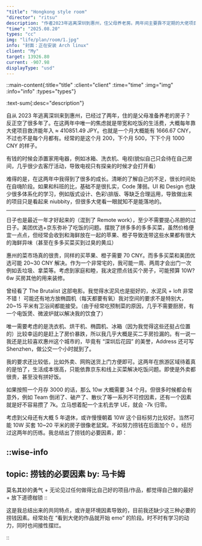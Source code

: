 ```yaml
---
"title": "Hongkong style room" 
"director": "ritsu"
description: "作者2023年逃离深圳到惠州，住父母养老房。两年间主要靠不定期的大佬项目救济，年收入约410851.49日元。这一年远程工作后日子渐好，解决了吃饭问题。作者意识到自身不足，想攒钱买房，预算10万左右，还总结出捞钱所需因素，但自认有所欠缺。"
"time": "2025.08.20"
types: "cc"
img: "life/plan/room/1.jpg"
info: "封面：正在安装 Arch linux"
client: "My"
target: 13926.80
current: -907.98
displayType: "usd"
---
```


::main-content{:title="title" :client="client" :time="time" :img="img" :info="info" :types="types"}

:text-sum{:desc="description"}

自从 2023 年逃离深圳来到惠州，已经过了两年，住的是父母准备养老的房子？反正空了很多年了。在这两年中唯一的焦虑就是带宽和吃饭的生活费，大概每年靠大佬项目救济能年入 ≈ 410851.49 JPY。也就是一个月大概能有 1666.67 CNY，不过也不是每个月都有。经常的是这个月 200，下个月 500，下下个月 1000 CNY 的样子。

有钱的时候会添置家用电器，例如冰箱、洗衣机、电视(貌似自己只会待在自己房间，几乎很少去客厅活动，导致电视只有探亲的时候才会打开看）

难得的是，在这两年中我得到了很多的成长。清晰的了解自己的不足，很长时间处在自嗨阶段。如果和科班的比，基础不是很扎实，Code 薄弱。UI 和 Design 也缺少很多体系化的学习，例如版式设计、色彩\排版、等缺乏合理运用，导致做出来的项目只是看起来 niubbity，但很多大佬看一眼就知不是能落地的。

---

日子也是最近一年才好起来的（混到了 Remote work），至少不需要提心吊胆的过日子。美团优选+京东弥补了吃饭的问题。摆脱了拼多多的多多买菜，虽然价格便宜一点点，但经常会收到和海鲜放在一起的苹果、橙子导致连带这些水果都有很大的海鲜异味（甚至在多多买菜买到过臭的黄瓜）

惠州的菜市场真的很贵，同样的买苹果、橙子需要 70 CNY。而多多买菜和美团优选可能 20~30 CNY 解决。作为一个非常宅的，我可能一周、两周才会出门一次例如丢垃圾、拿菜等。考虑到家庭和睦，我决定攒点钱买个房子，可能预算 10W? 6w 买房其他的用来装修。

曾经看了 The Brutalist 这部电影。我觉得水泥风也是挺好的，水泥风 + loft 非常不错！ 可能还有地方放椭圆机（每天都要有氧）我对空间的要求不是特别大，20~15 平米有卫浴间都能接受。（由于经常吃预制菜的原因，几乎不需要厨房，有一个电饭煲、微波炉就以解决我的饮食了）

唯一需要考虑的是洗衣机、烘干机、椭圆机、冰箱（因为我觉得这些还挺占位置的）比较幸运的是赶上了房价暴跌，所以我几乎大概是买二手房捡漏的。有一说一我还是比较喜欢惠州这个城市的，毕竟有 “深圳后花园” 的美誉，Address 还可写 Shenzhen，做公交一个小时就到了。

我的要求还比较低，比如外卖、网购送货上门方便即可。这两年在旅游区域待着真的是怕了，生活成本很高，只能依靠京东和线上买菜解决吃饭问题。即使是外卖都很贵，甚至没有拼好饭。

如果按照一个月存 3000 的话，那么 10w 大概需要 34 个月。但很多时候都会有意外，例如 Team 倒闭了、破产了、散伙了等一系列不可控因素，还有一个因素就是好不容易攒了 7k。立马想着配一个主机去学 UE，就会 -7k 归零。

考虑到父母还有大概 5 年退休，或许慢慢朝着 10W 这个目标努力比较好。当然可能 10W 买套 10~20 平米的房子很像老鼠窝。不如努力捞钱在后面加个 0 。经历过这两年的历练。我总结出了捞钱的必要因素，即：

::wise-info
---
topic: 捞钱的必要因素
by: 马卡姆
---
莫名其妙的勇气 + 无论见过任何做得比自己好的项目/作品，都觉得自己做的最好 + 放下道德枷锁
::

这是我总结出来的共同特点，或许是环境因素导致的，目前我还缺少这三种必要的捞钱因素。经常处在 “看到大佬的作品就开始 emo” 的阶段。时不时有学习的动力，同时也间接性摆烂。

::
